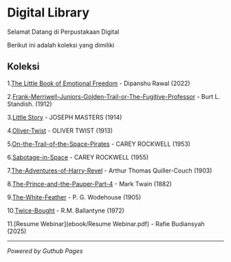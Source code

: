 # Digital Library

Selamat Datang di Perpustakaan Digital

Berikut ini adalah koleksi yang dimiliki
## Koleksi

1.[The Little Book of Emotional Freedom](ebook/The-Little-Book-of-Emotional-Freedom.pdf) - Dipanshu Rawal (2022)

2.[Frank-Merriwell-Juniors-Golden-Trail-or-The-Fugitive-Professor](ebook/Frank-Merriwell-Juniors-Golden-Trail-or-The-Fugitive-Professor.pdf) - Burt L. Standish. (1912)

3.[Little Story](ebook/LittleStory.pdf) - JOSEPH MASTERS (1914)

4.[Oliver-Twist](ebook/Oliver-Twist.pdf) - OLIVER TWIST (1913)

5.[On-the-Trail-of-the-Space-Pirates](ebook/On-the-Trail-of-the-Space-Pirates.pdf) - CAREY ROCKWELL (1953)

6.[Sabotage-in-Space](ebook/Sabotage-in-Space.pdf) - CAREY ROCKWELL (1955)

7.[The-Adventures-of-Harry-Revel](ebook/The-Adventures-of-Harry-Revel.pdf) - Arthur Thomas Quiller-Couch (1903)

8.[The-Prince-and-the-Pauper-Part-4](ebook/The-Prince-and-the-Pauper-Part-4.pdf) - Mark Twain (1882)

9.[The-White-Feather](ebook/The-White-Feather.pdf) - P. G. Wodehouse (1905)

10.[Twice-Bought](ebook/Twice-Bought.pdf) - R.M. Ballantyne (1972)

11.[Resume Webinar](ebook/Resume Webinar.pdf) - Rafie Budiansyah (2025)

---

*Powered by Guthub Pages*
